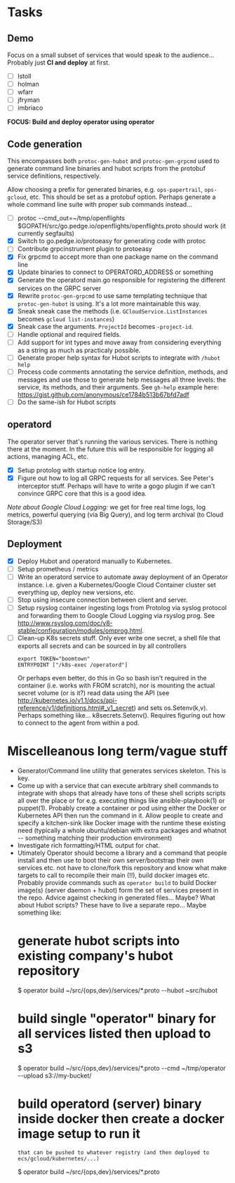 # Tasks

## Demo

Focus on a small subset of services that would speak to the audience... Probably
just **CI and deploy** at first.

- [ ] lstoll
- [ ] holman
- [ ] wfarr
- [ ] jfryman
- [ ] imbriaco

**FOCUS: Build and deploy operator using operator**

## Code generation
This encompasses both `protoc-gen-hubot` and `protoc-gen-grpcmd` used to
generate command line binaries and hubot scripts from the protobuf service
definitions, respectively.

Allow choosing a prefix for generated binaries, e.g. `ops-papertrail`,
  `ops-gcloud`, etc. This should be set as a protobuf option. Perhaps generate a
  whole command line suite with proper sub commands instead...
- [ ] protoc --cmd_out=~/tmp/openflights $GOPATH/src/go.pedge.io/openflights/openflights.proto
	should work (it currently segfaults)
- [x] Switch to go.pedge.io/protoeasy for generating code with protoc
- [ ] Contribute grpcinstrument plugin to protoeasy
- [x] Fix grpcmd to accept more than one package name on the command line
- [x] Update binaries to connect to OPERATORD_ADDRESS or something
- [x] Generate the operatord main.go responsible for registering the different
  services on the GRPC server
- [x] Rewrite `protoc-gen-grpcmd` to use same templating technique that
  `protoc-gen-hubot` is using. It's a lot more maintainable this way.
- [x] Sneak sneak case the methods (i.e. `GCloudService.ListInstances` becomes `gcloud list-instances`)
- [x] Sneak case the arguments. `ProjectId` becomes `-project-id`.
- [ ] Handle optional and required fields.
- [ ] Add support for int types and move away from considering everything as a
  string as much as practicaly possible.
- [ ] Generate proper help syntax for Hubot scripts to integrate with
  `/hubot help`
- [ ] Process code comments annotating the service definition, methods, and
  messages and use those to generate help messages all three levels: the
  service, its methods, and their arguments. See `gh-help` example here:
  <https://gist.github.com/anonymous/ce1784b513b67bfd7adf>
- [ ] Do the same-ish for Hubot scripts

## operatord
The operator server that's running the various services. There is nothing there
at the moment. In the future this will be responsible for logging all actions,
managing ACL, etc.
- [x] Setup protolog with startup notice log entry.
- [x] Figure out how to log all GRPC requests for all services. See Peter's
  interceptor stuff. Perhaps will have to write a gogo plugin if we can't
  convince GRPC core that this is a good idea.

_Note about Google Cloud Logging:_ we get for free real time logs, log metrics,
powerful querying (via Big Query), and log term archival (to Cloud Storage/S3)

## Deployment
- [x] Deploy Hubot and operatord manually to Kubernetes.
- [ ] Setup prometheus / metrics
- [ ] Write an operatord service to automate away deployment of an Operator
  instance. i.e. given a Kubernetes/Google Cloud Container cluster set
  everything up, deploy new versions, etc.
- [ ] Stop using insecure connection between client and server.
- [ ] Setup rsyslog container ingesting logs from Protolog via syslog protocol
and forwarding them to Google Cloud Logging via rsyslog prog. See
<http://www.rsyslog.com/doc/v8-stable/configuration/modules/omprog.html>.
- [ ] Clean-up K8s secrets stuff. Only ever write one secret, a shell file that
  exports all secrets and can be sourced in by all controllers
  ```
  export TOKEN="boomtown"
  ENTRYPOINT ["/k8s-exec /operatord"]
  ```
  Or perhaps even better, do this in Go so bash isn't required in the container
  (i.e. works with FROM scratch), nor is mounting the actual secret volume (or
  is it?) read data using the API (see
  <http://kubernetes.io/v1.1/docs/api-reference/v1/definitions.html#_v1_secret>)
  and sets os.Setenv(k,v). Perhaps something like... k8secrets.Setenv().
  Requires figuring out how to connect to the agent from within a pod.

# Miscelleanous long term/vague stuff
- Generator/Command line utility that generates services skeleton. This is key.
- Come up with a service that can execute arbitrary shell commands to integrate
  with shops that already have tons of these shell scripts scripts all over the
  place or for e.g. executing things like ansible-playbook(1) or puppet(1).
  Probably create a container or pod using either the Docker or Kubernetes API
  then run the command in it. Allow people to create and specify a kitchen-sink
  like Docker image with the runtime these existing need (typically a whole
  ubuntu/debian with extra packages and whatnot -- something matching their
  production environment)
- Investigate rich formatting/HTML output for chat.
- Utimately Operator should become a library and a command that people install
  and then use to boot their own server/bootstrap their own services etc. not
  have to clone/fork this repository and know what make targets to call to
  recompile their main (!!), build docker images etc. Probably provide commands
  such as `operator build` to build Docker image(s) (server daemon + hubot) form
  the set of services present in the repo. Advice against checking in generated
  files... Maybe? What about Hubot scripts? These have to live a separate
  repo...
  Maybe something like:
    # generate hubot scripts into existing company's hubot repository
    $ operator build ~/src/{ops,dev}/services/*.proto --hubot ~src/hubot
    # build single "operator" binary for all services listed then upload to s3
    $ operator build ~/src/{ops,dev}/services/*.proto --cmd ~/tmp/operator --upload s3://my-bucket/
    # build operatord (server) binary inside docker then create a docker image setup to run it
      that can be pushed to whatever registry (and then deployed to ecs/gcloud/kubernetes/...)
    $ operator build ~/src/{ops,dev}/services/*.proto
